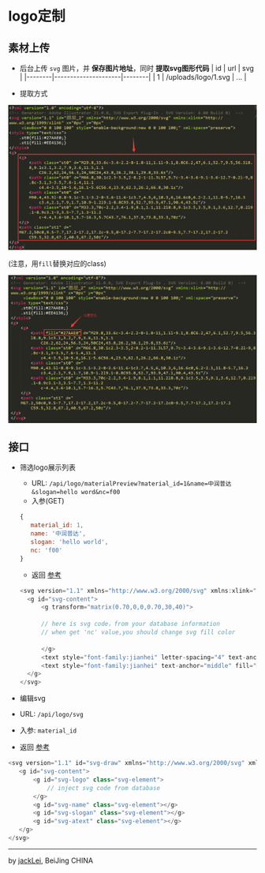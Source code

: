 # logo定制

## 素材上传
* 后台上传 `svg` 图片，并 **保存图片地址**，同时 **提取svg图形代码**
|   id   |   url               |   svg  |
|--------|---------------------|--------|
|    1   | /uploads/logo/1.svg |   ...  |

* 提取方式 

 ![提取SVG代码](readme/svg.png)

 (注意，用`fill`替换对应的class)
 
 ![替换fill](readme/svg-fill.png)

## 接口
* 筛选logo展示列表
  * URL: `/api/logo/materialPreview?material_id=1&name=中润普达&slogan=hello word&nc=f00`
  * 入参(GET)
  ```javascript
  {
     material_id: 1,
     name: '中润普达',
     slogan: 'hello world',
     nc: 'f00'
  }
  ```
  * 返回 [参考](www.logofree.cn/openapi/logo/materialPreview?material_id=933&name=中润普达&slogan=)
  ```javascript
  <svg version="1.1" xmlns="http://www.w3.org/2000/svg" xmlns:xlink="http://www.w3.org/1999/xlink" x="0px" y="0px" width="100%" height="100%" viewBox="0 0 200 320" xml:space="preserve">
	<g id="svg-content">
		<g transform="matrix(0.70,0,0,0.70,30,40)">
        
        // here is svg code，from your database information
        // when get 'nc' value,you should change svg fill color
        
        </g>
        <text style="font-family:jianhei" letter-spacing="4" text-anchor="middle" fill="#3e3a39" stroke="#3e3a39" stroke-width="1" font-size="40" dx="100" dy="250">中润普达</text>
		<text style="font-family:jianhei" text-anchor="middle" fill="#888888" font-size="23" dx="100" dy="285"></text>
    </g>
  </svg>
  ```

* 编辑svg
 * URL: `/api/logo/svg`
 * 入参: `material_id`
 * 返回 [参考](http://www.logofree.cn/openapi/logo/svg?material_id=2072)
 ```javascript
 <svg version="1.1" id="svg-draw" xmlns="http://www.w3.org/2000/svg" xmlns:xlink="http://www.w3.org/1999/xlink" x="0px" y="0px" width="100%" height="100%" xml:space="preserve">
	<g id="svg-content">
		<g id="svg-logo" class="svg-element">
            // inject svg code from database
        </g>
		<g id="svg-name" class="svg-element"></g>
		<g id="svg-slogan" class="svg-element"></g>
		<g id="svg-atext" class="svg-element"></g>
	</g>
</svg>
 ```


***
by [jackLei](www.flowerboys.cn), BeiJing CHINA